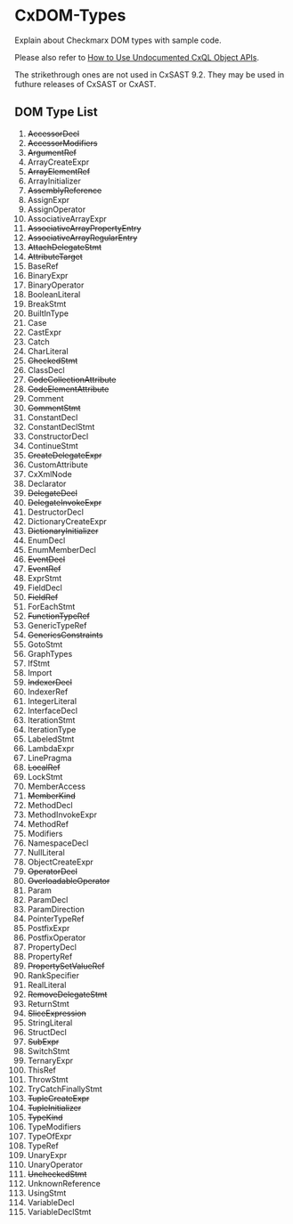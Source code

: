 # CxDOM-Types
Explain about Checkmarx DOM types with sample code.

Please also refer to [How to Use Undocumented CxQL Object APIs](https://checkmarx.force.com/CheckmarxCustomerServiceCommunity/s/article/How-to-Use-Undocumented-CxQL-Object-APIs).

The strikethrough ones are not used in CxSAST 9.2. They may be used in futhure releases of CxSAST or CxAST.

## DOM Type List
1. <s>AccessorDecl</s>
2. <s>AccessorModifiers</s>
3. <s>ArgumentRef</s>
4. ArrayCreateExpr
5. <s>ArrayElementRef</s>
6. ArrayInitializer
7. <s>AssemblyReference</s>
8. AssignExpr
9. AssignOperator
10. AssociativeArrayExpr
11. <s>AssociativeArrayPropertyEntry</s>
12. <s>AssociativeArrayRegularEntry</s>
13. <s>AttachDelegateStmt</s>
14. <s>AttributeTarget</s>
15. BaseRef
16. BinaryExpr
17. BinaryOperator
18. BooleanLiteral
19. BreakStmt
20. BuiltInType
21. Case
22. CastExpr
23. Catch
24. CharLiteral
25. <s>CheckedStmt</s>
26. ClassDecl
27. <s>CodeCollectionAttribute</s>
28. <s>CodeElementAttribute</s>
29. Comment
30. <s>CommentStmt</s>
31. ConstantDecl
32. ConstantDeclStmt
33. ConstructorDecl
34. ContinueStmt
35. <s>CreateDelegateExpr</s>
36. CustomAttribute
37. CxXmlNode
38. Declarator
39. <s>DelegateDecl</s>
40. <s>DelegateInvokeExpr</s>
41. DestructorDecl
42. DictionaryCreateExpr
43. <s>DictionaryInitializer</s>
44. EnumDecl
45. EnumMemberDecl
46. <s>EventDecl</s>
47. <s>EventRef</s>
48. ExprStmt
49. FieldDecl
50. <s>FieldRef</s>
51. ForEachStmt
52. <s>FunctionTypeRef</s>
53. GenericTypeRef
54. <s>GenericsConstraints</s>
55. GotoStmt
56. GraphTypes
57. IfStmt
58. Import
59. <s>IndexerDecl</s>
60. IndexerRef
61. IntegerLiteral
62. InterfaceDecl
63. IterationStmt
64. IterationType
65. LabeledStmt
66. LambdaExpr
67. LinePragma
68. <s>LocalRef</s>
69. LockStmt
70. MemberAccess
71. <s>MemberKind</s>
72. MethodDecl
73. MethodInvokeExpr
74. MethodRef
75. Modifiers
76. NamespaceDecl
77. NullLiteral
78. ObjectCreateExpr
79. <s>OperatorDecl</s>
80. <s>OverloadableOperator</s>
81. Param
82. ParamDecl
83. ParamDirection
84. PointerTypeRef
85. PostfixExpr
86. PostfixOperator
87. PropertyDecl
88. PropertyRef
89. <s>PropertySetValueRef</s>
90. RankSpecifier
91. RealLiteral
92. <s>RemoveDelegateStmt</s>
93. ReturnStmt
94. <s>SliceExpression</s>
95. StringLiteral
96. StructDecl
97. <s>SubExpr</s>
98. SwitchStmt
99. TernaryExpr
100. ThisRef
101. ThrowStmt
102. TryCatchFinallyStmt
103. <s>TupleCreateExpr</s>
104. <s>TupleInitializer</s>
105. <s>TypeKind</s>
106. TypeModifiers
107. TypeOfExpr
108. TypeRef
109. UnaryExpr
110. UnaryOperator
111. <s>UncheckedStmt</s>
112. UnknownReference
113. UsingStmt
114. VariableDecl
115. VariableDeclStmt

